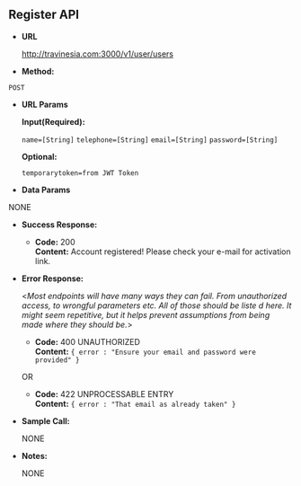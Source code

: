 **Register API**
----
* **URL**

  http://travinesia.com:3000/v1/user/users

* **Method:**

 `POST`
  
*  **URL Params**

   **Input(Required):**
 
   `name=[String]`
   `telephone=[String]`
   `email=[String]`
   `password=[String]`

   **Optional:**
 
   `temporarytoken=from JWT Token`

* **Data Params**

 NONE

* **Success Response:**

  * **Code:** 200 <br />
    **Content:** Account registered! Please check your e-mail for activation link.
 
* **Error Response:**

  <_Most endpoints will have many ways they can fail. From unauthorized access, to wrongful parameters etc. All of those should be liste d here. It might seem repetitive, but it helps prevent assumptions from being made where they should be._>

  * **Code:** 400 UNAUTHORIZED <br />
    **Content:** `{ error : "Ensure your email and password were provided" }`

  OR

  * **Code:** 422 UNPROCESSABLE ENTRY <br />
    **Content:** `{ error : "That email as already taken" }`

* **Sample Call:**

  NONE

* **Notes:**

  NONE